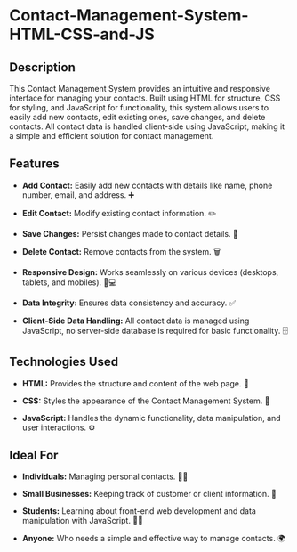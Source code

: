 # Contact-Management-System-HTML-CSS-and-JS

## Description

This Contact Management System provides an intuitive and responsive interface for managing your contacts. Built using HTML for structure, CSS for styling, and JavaScript for functionality, this system allows users to easily add new contacts, edit existing ones, save changes, and delete contacts.  All contact data is handled client-side using JavaScript, making it a simple and efficient solution for contact management.

## Features

* **Add Contact:**  Easily add new contacts with details like name, phone number, email, and address. ➕

* **Edit Contact:** Modify existing contact information. ✏️

* **Save Changes:** Persist changes made to contact details. 💾

* **Delete Contact:** Remove contacts from the system. 🗑️

* **Responsive Design:**  Works seamlessly on various devices (desktops, tablets, and mobiles). 📱💻

* **Data Integrity:**  Ensures data consistency and accuracy. ✅

* **Client-Side Data Handling:**  All contact data is managed using JavaScript, no server-side database is required for basic functionality. 🗄️

## Technologies Used

* **HTML:**  Provides the structure and content of the web page. 🧱

* **CSS:** Styles the appearance of the Contact Management System. 🎨

* **JavaScript:**  Handles the dynamic functionality, data manipulation, and user interactions. ⚙️

## Ideal For

* **Individuals:**  Managing personal contacts. 🧑‍💼

* **Small Businesses:**  Keeping track of customer or client information. 🏢

* **Students:**  Learning about front-end web development and data manipulation with JavaScript. 🧑‍🎓
  
*  **Anyone:**  Who needs a simple and effective way to manage contacts. 🌍
